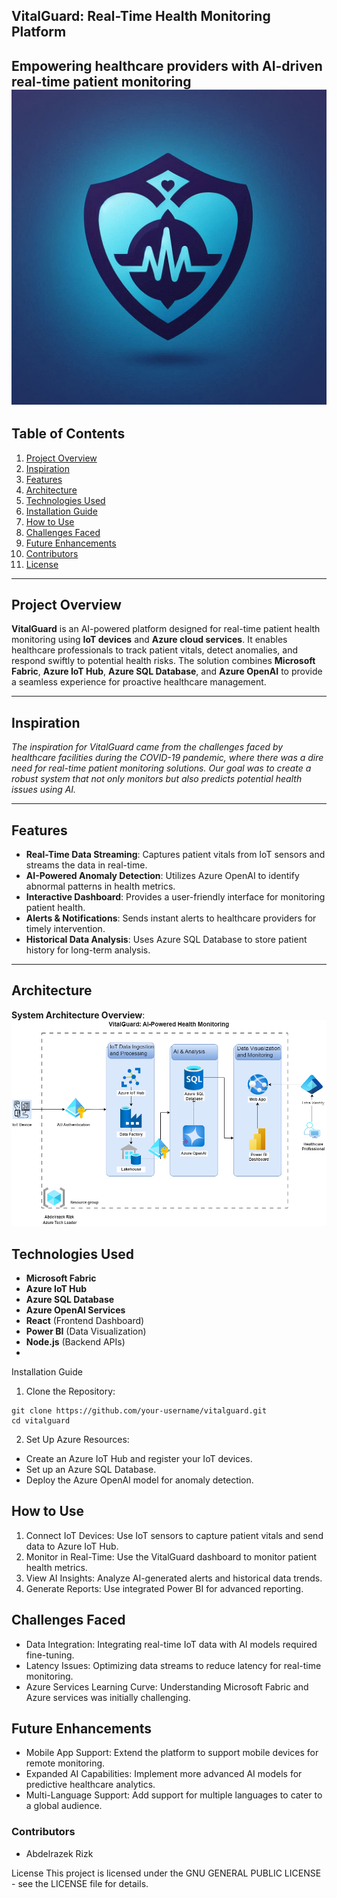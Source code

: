 ## VitalGuard: Real-Time Health Monitoring Platform
**Empowering healthcare providers with AI-driven real-time patient monitoring**
![VitalGuard logo](logo/VitalGuard.png)
---

## Table of Contents
1. [Project Overview](#project-overview)
2. [Inspiration](#inspiration)
3. [Features](#features)
4. [Architecture](#architecture)
5. [Technologies Used](#technologies-used)
6. [Installation Guide](#installation-guide)
7. [How to Use](#how-to-use)
8. [Challenges Faced](#challenges-faced)
9. [Future Enhancements](#future-enhancements)
10. [Contributors](#contributors)
11. [License](#license)

---

## Project Overview
**VitalGuard** is an AI-powered platform designed for real-time patient health monitoring using **IoT devices** and **Azure cloud services**. It enables healthcare professionals to track patient vitals, detect anomalies, and respond swiftly to potential health risks. The solution combines **Microsoft Fabric**, **Azure IoT Hub**, **Azure SQL Database**, and **Azure OpenAI** to provide a seamless experience for proactive healthcare management.

---

## Inspiration
_The inspiration for VitalGuard came from the challenges faced by healthcare facilities during the COVID-19 pandemic, where there was a dire need for real-time patient monitoring solutions. Our goal was to create a robust system that not only monitors but also predicts potential health issues using AI._

---

## Features
- **Real-Time Data Streaming**: Captures patient vitals from IoT sensors and streams the data in real-time.
- **AI-Powered Anomaly Detection**: Utilizes Azure OpenAI to identify abnormal patterns in health metrics.
- **Interactive Dashboard**: Provides a user-friendly interface for monitoring patient health.
- **Alerts & Notifications**: Sends instant alerts to healthcare providers for timely intervention.
- **Historical Data Analysis**: Uses Azure SQL Database to store patient history for long-term analysis.

---

## Architecture
**System Architecture Overview**:
![VitalGuard Architecture](Architecture/VitalGuard%20AI-Powered%20Health%20Monitoring.png)

## Technologies Used
- **Microsoft Fabric**
- **Azure IoT Hub**
- **Azure SQL Database**
- **Azure OpenAI Services**
- **React** (Frontend Dashboard)
- **Power BI** (Data Visualization)
- **Node.js** (Backend APIs)
-
Installation Guide
1.	Clone the Repository:
~~~
git clone https://github.com/your-username/vitalguard.git
cd vitalguard
~~~
2.	Set Up Azure Resources:
- Create an Azure IoT Hub and register your IoT devices.
- Set up an Azure SQL Database.
- Deploy the Azure OpenAI model for anomaly detection.


## How to Use
1.	Connect IoT Devices: Use IoT sensors to capture patient vitals and send data to Azure IoT Hub.
2.	Monitor in Real-Time: Use the VitalGuard dashboard to monitor patient health metrics.
3.	View AI Insights: Analyze AI-generated alerts and historical data trends.
4.	Generate Reports: Use integrated Power BI for advanced reporting.
## Challenges Faced
- Data Integration: Integrating real-time IoT data with AI models required fine-tuning.
- Latency Issues: Optimizing data streams to reduce latency for real-time monitoring.
- Azure Services Learning Curve: Understanding Microsoft Fabric and Azure services was initially challenging.
## Future Enhancements
- Mobile App Support: Extend the platform to support mobile devices for remote monitoring.
- Expanded AI Capabilities: Implement more advanced AI models for predictive healthcare analytics.
- Multi-Language Support: Add support for multiple languages to cater to a global audience.
### Contributors
- Abdelrazek Rizk

License
This project is licensed under the GNU GENERAL PUBLIC LICENSE - see the LICENSE file for details.

